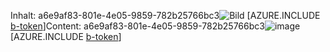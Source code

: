 <span data-ttu-id="d1e74-101">Inhalt: a6e9af83-801e-4e05-9859-782b25766bc3![Bild](ebf465e6-dc67-494e-b6d7-90cfcb665cff.png)
[AZURE.INCLUDE [b-token](76575d47-3184-42f8-a154-59a72dcfa448.md)]</span><span class="sxs-lookup"><span data-stu-id="d1e74-101">Content: a6e9af83-801e-4e05-9859-782b25766bc3![image](ebf465e6-dc67-494e-b6d7-90cfcb665cff.png)
[AZURE.INCLUDE [b-token](76575d47-3184-42f8-a154-59a72dcfa448.md)]</span></span>
